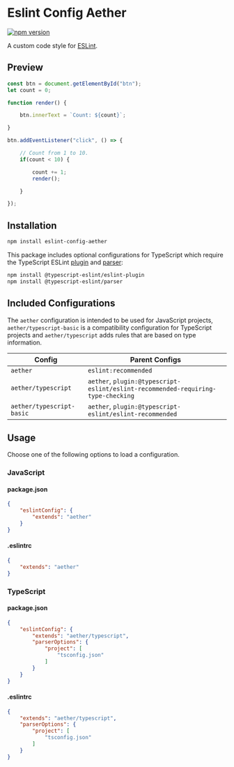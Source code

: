 # Eslint Config Aether

[![npm version](https://badgen.net/npm/v/eslint-config-aether?color=green)](https://www.npmjs.com/package/eslint-config-aether)

A custom code style for [ESLint](https://eslint.org/).

## Preview

```js
const btn = document.getElementById("btn");
let count = 0;

function render() {

	btn.innerText = `Count: ${count}`;

}

btn.addEventListener("click", () => {

	// Count from 1 to 10.
	if(count < 10) {

		count += 1;
		render();

	}

});
```


## Installation

```sh
npm install eslint-config-aether
``` 

This package includes optional configurations for TypeScript which require the TypeScript ESLint [plugin](https://github.com/typescript-eslint/typescript-eslint/tree/master/packages/eslint-plugin) and [parser](https://github.com/typescript-eslint/typescript-eslint/tree/master/packages/parser):

```sh
npm install @typescript-eslint/eslint-plugin
npm install @typescript-eslint/parser
```

## Included Configurations

The `aether` configuration is intended to be used for JavaScript projects, `aether/typescript-basic` is a compatibility configuration for TypeScript projects and `aether/typescript` adds rules that are based on type information.

| Config                    | Parent Configs                                                                   |
|---------------------------|----------------------------------------------------------------------------------|
| `aether`                  | `eslint:recommended`                                                             |
| `aether/typescript`       | `aether`, `plugin:@typescript-eslint/eslint-recommended-requiring-type-checking` |
| `aether/typescript-basic` | `aether`, `plugin:@typescript-eslint/eslint-recommended`                         |


## Usage

Choose one of the following options to load a configuration.

### JavaScript

#### package.json

```json
{
	"eslintConfig": {
		"extends": "aether"
	}
}
```

#### .eslintrc

```json
{
	"extends": "aether"
}
```

### TypeScript

#### package.json

```json
{
	"eslintConfig": {
		"extends": "aether/typescript",
		"parserOptions": {
			"project": [
				"tsconfig.json"
			]
		}
	}
}
```

#### .eslintrc

```json
{
	"extends": "aether/typescript",
	"parserOptions": {
		"project": [
			"tsconfig.json"
		]
	}
}
```
